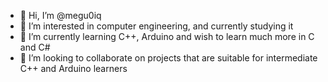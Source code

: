 - 👋 Hi, I’m @megu0iq
- 👀 I’m interested in computer engineering, and currently studying it
- 🌱 I’m currently learning C++, Arduino and wish to learn much more in C and C#
- 💞️ I’m looking to collaborate on projects that are suitable for intermediate C++ and Arduino learners

<!---
megu0iq/megu0iq is a ✨ special ✨ repository because its `README.md` (this file) appears on your GitHub profile.
You can click the Preview link to take a look at your changes.
--->
